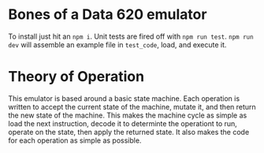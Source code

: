 # Bones of a Data 620 emulator

To install just hit an `npm i`. Unit tests are fired off with `npm run test`. `npm run dev` will assemble an example file in `test_code`, load, and execute it.

# Theory of Operation

This emulator is based around a basic state machine. Each operation is written to accept the current state of the machine, mutate it, and then return the new state of the machine. This makes the machine cycle as simple as load the next instruction, decode it to determinte the operationt to run, operate on the state, then apply the returned state. It also makes the code for each operation as simple as possible.
